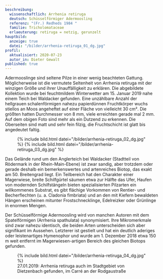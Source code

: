 ```yaml
---
beschreibung:
  wissenschaftlich: Arrhenia retiruga
  deutsch: Schüsselförmiger Adermoosling
  referenz: "(Fr.) Redheds 1984 "
  familie: Tricholomataceae
  erlaeuterung: retiruga = netzig, gerunzelt
hauptbild:
  anzeige: true
  datei: "/bilder/arrhenia-retiruga_01_dg.jpg"
profil:
  aktualisiert: 2020-07-23
  autor_in: Dieter Gewalt
published: true
---
```


Adermooslinge sind seltene Pilze in einer wenig beachteten Gattung. Möglicherweise ist die vermutete Seltenheit von Arrhenia retiruga mit der winzigen Größe und ihrer Unauffälligkeit zu erklären. Die abgebildete Kollektion wurde bei feuchtmildem Winterwetter am 15. Januar 2019 nahe einem Teich bei Waldacker gefunden. Eine unzählbare Anzahl der hellgrauen schalenförmigen nahezu papierdünnen Fruchtkörper wuchs stiellos an Moos angeheftet auf einer Fläche von vielleicht 30 cm². Die größten hatten Durchmesser von 8 mm, viele erreichten gerade mal 2 mm. Auf dem obigen Foto sind mehr als ein Dutzend zu erkennen. Die Oberseiten sind matt und sehr fein filzig, die Fruchtschicht ist glatt bis angedeutet faltig. 

<div class="figure">
  <figure class="standard">
    {% include bild.html datei="/bilder/arrhenia-retiruga_02_dg.jpg" %}
    {% include bild.html datei="/bilder/arrhenia-retiruga_03_dg.jpg" %}
  </figure>
</div>

Das Gelände rund um den Anglerteich bei Waldacker (Stadtteil von Rödermark in der Rhein-Main-Ebene) ist zwar sandig, aber trotzdem oder gerade deshalb ein bemerkenswertes und artenreiches Biotop, das exakt am 50. Breitengrad liegt. Ein Teilbereich hat den Charakter einer Magerwiese, breite Schilfgürtel säumen etwa zur Hälfte das Ufer, Haufen von modernden Schilfstängeln bieten spezialisierten Pilzarten ein willkommenes Substrat, es gibt flächige Vorkommen von Rentier- und Becherflechten (u. a. Cladonia fimbriata) und an den mit Kiefern bewaldeten Hängen erscheinen mitunter Frostschnecklinge, Edelreizker oder Grünlinge in enormen Mengen.

Der Schüsselförmige Adermoosling wird von manchen Autoren mit dem Spatelförmigen (Arrhenia spathulata) synonymisiert. Ihre Mikromerkmale sind zwar nahezu identisch, die beiden Arten unterscheiden sich aber signifikant im Aussehen. Letzterer ist gestielt und hat ein deutlich aderiges oder leistenartiges Hymenophor und wurde am 1. Dezember 2018 etwa 150 m weit entfernt im Magerwiesen-artigen Bereich des gleichen Biotops gefunden.

<div class="figure">
  <figure class="standard">
    {% include bild.html datei="/bilder/arrhenia-retiruga_04_dg.jpg" %}
    <figcaption>27.01.2019: Arrhenia retiruga auch im Stadtgebiet von Dietzenbach gefunden, im Carré an der Rodgaustraße</figcaption>
  </figure>
</div>
